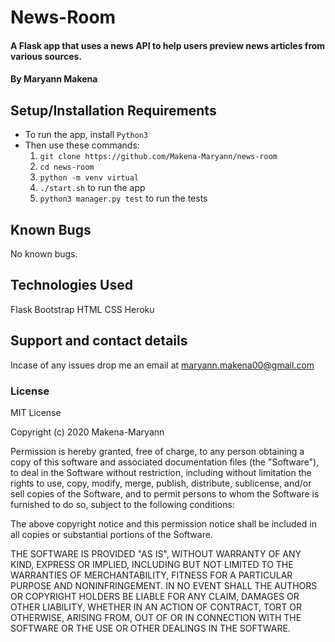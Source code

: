 # News-Room

#### A Flask app that uses a news API to help users preview news articles from various sources.

#### By **Maryann Makena**

## Setup/Installation Requirements

- To run the app, install `Python3`
- Then use these commands:
     1. `git clone https://github.com/Makena-Maryann/news-room`
     2. `cd news-room`
     3. `python -m venv virtual`
     4. `./start.sh` to run the app
     5. `python3 manager.py test` to run the tests

       
## Known Bugs

No known bugs.

## Technologies Used

Flask
Bootstrap
HTML
CSS
Heroku

## Support and contact details

Incase of any issues drop me an email at maryann.makena00@gmail.com

### License

MIT License

Copyright (c) 2020 Makena-Maryann

Permission is hereby granted, free of charge, to any person obtaining a copy of this software and associated documentation files (the "Software"), to deal in the Software without restriction, including without limitation the rights to use, copy, modify, merge, publish, distribute, sublicense, and/or sell copies of the Software, and to permit persons to whom the Software is furnished to do so, subject to the following conditions:

The above copyright notice and this permission notice shall be included in all copies or substantial portions of the Software.

THE SOFTWARE IS PROVIDED "AS IS", WITHOUT WARRANTY OF ANY KIND, EXPRESS OR IMPLIED, INCLUDING BUT NOT LIMITED TO THE WARRANTIES OF MERCHANTABILITY, FITNESS FOR A PARTICULAR PURPOSE AND NONINFRINGEMENT. IN NO EVENT SHALL THE AUTHORS OR COPYRIGHT HOLDERS BE LIABLE FOR ANY CLAIM, DAMAGES OR OTHER LIABILITY, WHETHER IN AN ACTION OF CONTRACT, TORT OR OTHERWISE, ARISING FROM, OUT OF OR IN CONNECTION WITH THE SOFTWARE OR THE USE OR OTHER DEALINGS IN THE SOFTWARE.

